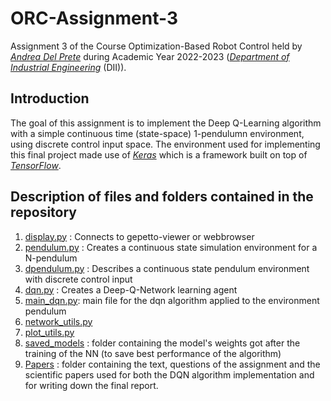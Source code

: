 # ORC-Assignment-3
Assignment 3 of the Course Optimization-Based Robot Control held by [_Andrea Del Prete_](https://andreadelprete.github.io/) during Academic Year 2022-2023 ([_Department of Industrial Engineering_](https://www.dii.unitn.it/) (DII)).

## Introduction

The goal of this assignment is to implement the Deep Q-Learning algorithm with a simple continuous time (state-space) 1-pendulumn environment, using discrete control input space. The environment used for implementing this final project made use of [_Keras_](https://keras.io/) which is a framework built on top of [_TensorFlow_](https://www.tensorflow.org/).

## Description of files and folders contained in the repository
1.  [display.py](https://github.com/AlessandroRizzardi/ORC-Assignment-3/tree/main/display.py)    : Connects to gepetto-viewer or webbrowser
2.  [pendulum.py](https://github.com/AlessandroRizzardi/ORC-Assignment-3/tree/main/pendulum.py)   : Creates a continuous state simulation environment for a N-pendulum
3.  [dpendulum.py](https://github.com/AlessandroRizzardi/ORC-Assignment-3/tree/main/dpendulum.py)  : Describes a continuous state pendulum environment with discrete control input
4.  [dqn.py](https://github.com/AlessandroRizzardi/ORC-Assignment-3/tree/main/dqn.py)      : Creates a Deep-Q-Network learning agent
5.  [main_dqn.py](https://github.com/AlessandroRizzardi/ORC-Assignment-3/tree/main/main_dqn.py): main file for the dqn algorithm applied to the environment pendulum
6.  [network_utils.py](https://github.com/AlessandroRizzardi/ORC-Assignment-3/tree/main/network_utils.py)
7.  [plot_utils.py](https://github.com/AlessandroRizzardi/ORC-Assignment-3/tree/main/plot_utils.py)
8.  [saved_models](https://github.com/AlessandroRizzardi/ORC-Assignment-3/tree/main/saved_models)  : folder containing the model's weights got after the training of the NN (to save best performance of the algorithm)
9.  [Papers](https://github.com/AlessandroRizzardi/ORC-Assignment-3/tree/main/Papers)       : folder containing the text, questions of the assignment and the scientific papers used for both the DQN algorithm implementation and for writing down the final report.

